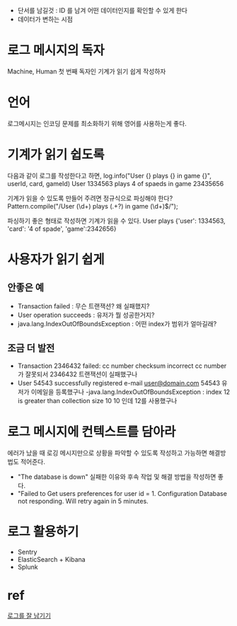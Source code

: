

- 단서를 남길것 : ID 를 남겨 어떤 데이터인지를 확인할 수 있게 한다
- 데이터가 변하는 시점


# 로그 메시지의 독자
Machine, Human
첫 번째 독자인 기계가 읽기 쉽게 작성하자

# 언어
로그메시지는 인코딩 문제를 최소화하기 위해 영어를 사용하는게 좋다.

# 기계가 읽기 쉽도록
다음과 같이 로그를 작성한다고 하면,
log.info("User {} plays {} in game {}", userId, card, gameId)
User 1334563 plays 4 of spaeds in game 23435656

기계가 읽을 수 있도록 만들어 주려면 정규식으로 파싱해야 한다?
Pattern.compile("/User (\\d+) plays (.+?) in game (\\d+)$/");

파싱하기 좋은 형태로 작성하면 기계가 읽을 수 있다.
User plays {'user': 1334563, 'card': '4 of spade', 'game':2342656}

# 사용자가 읽기 쉽게
## 안좋은 예
- Transaction failed : 무슨 트랜잭션? 왜 실패했지?
- User operation succeeds : 유저가 뭘 성공한거지?
- java.lang.IndexOutOfBoundsException : 어떤 index가 범위가 얼마길래?
## 조금 더 발전
- Transaction 2346432 failed: cc number checksum incorrect
cc number 가 잘못되서 2346432 트랜잭션이 실패했구나
- User 54543 successfully registered e-mail user@domain.com
54543 유저가 이메일을 등록했구나
-java.lang.IndexOutOfBoundsException : index 12 is greater than collection size 10
10 인데 12를 사용했구나

# 로그 메시지에 컨텍스트를 담아라
에러가 났을 때 로깅 메시지만으로 상황을 파악할 수 있도록 작성하고 가능하면 해결방법도 적어준다.
- "The database is down"
실패한 이유와 후속 작업 및 해결 방법을 작성하면 좋다.
- "Failed to Get users preferences for user id = 1. Configuration Database not responding. Will retry again in 5 minutes.

# 로그 활용하기
- Sentry
- ElasticSearch + Kibana
- Splunk





# ref
[로그를 잘 남기기](http://blog.weirdx.io/post/50159)